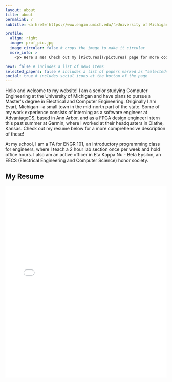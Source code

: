 ```yaml
---
layout: about
title: about
permalink: /
subtitle: <a href='https://www.engin.umich.edu/'>University of Michigan</a>. Ann Arbor, MI. <a href="mailto natesoch@umich.edu">natesoch@umich.edu</a>. Add me on <a href='https://www.linkedin.com/in/natesochocki/'> linkedin</a>.

profile:
  align: right
  image: prof_pic.jpg
  image_circular: false # crops the image to make it circular
  more_info: >
    <p> Here's me! Check out my [Pictures](/pictures) page for more cool photos.</p>

news: false # includes a list of news items
selected_papers: false # includes a list of papers marked as "selected={true}"
social: true # includes social icons at the bottom of the page
---
```


Hello and welcome to my website! I am a senior studying Computer Engineering at the University of Michigan and have plans to pursue a Master's degree in Electrical and Computer Engineering. Originally I am Evart, Michigan—a small town in the mid-north part of the state. Some of my work experience consists of interning as a software engineer at AdvantageCS, based in Ann Arbor, and as a FPGA design engineer intern this past summer at Garmin, where I worked at their headquaters in Olathe, Kansas. Check out my resume below for a more comprehensive description of these!

At my school, I am a TA for ENGR 101, an introductory programming class for engineers, where I teach a 2 hour lab section once per week and hold office hours. I also am an active officer in Eta Kappa Nu - Beta Epsilon, an EECS (Electrical Engineering and Computer Science) honor society.

## My Resume

<iframe src="/assets/resume.pdf" width="100%" height="600px" style="border: none;"></iframe>
